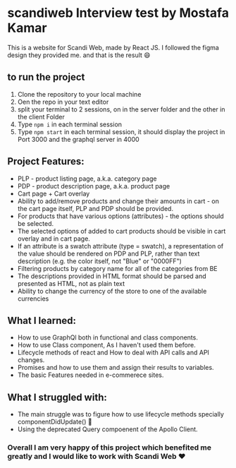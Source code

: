 # scandiweb Interview test by Mostafa Kamar

This is a website for Scandi Web, made by React JS. I followed the figma design they provided me. and that is the result :smile:

## to run the project
1. Clone the repository to your local machine
2. Oen the repo in your text editor
3. split your terminal to 2 sessions, on in the server folder and the other in the client Folder
4. Type `npm i` in each terminal session 
5. Type `npm start` in each terminal session, it should display the project in Port 3000 and the graphql server in 4000

## Project Features:
- PLP - product listing page, a.k.a. category page
- PDP - product description page, a.k.a. product page
- Cart page + Cart overlay 
- Ability to add/remove products and change their amounts in cart - on the cart page itself, PLP and PDP should be provided.
- For products that have various options (attributes) - the options should be selected.
- The selected options of added to cart products should be visible in cart overlay and in cart page.
- If an attribute is a swatch attribute (type = swatch), a representation of the value should be rendered on PDP and PLP, rather than text description (e.g. the color itself, not "Blue" or "0000FF")
- Filtering products by category name for all of the categories from BE
- The descriptions provided in HTML format should be parsed and presented as HTML, not as plain text
- Ability to change the currency of the store to one of the available currencies

## What I learned:
- How to use GraphQl both in functional and class components.
- How to use Class component, As I haven't used them before.
- Lifecycle methods of react and How to deal with API calls and API changes.
- Promises and how to use them and assign their results to variables.
- The basic Features needed in e-commerece sites.

## What I struggled with:
- The main struggle was to figure how to use lifecycle methods specially componentDidUpdate() :triumph:
- Using the deprecated Query compoenent of the Apollo Client.


### Overall I am very happy of this project which benefited me greatly and I would like to work with Scandi Web :heart:	
